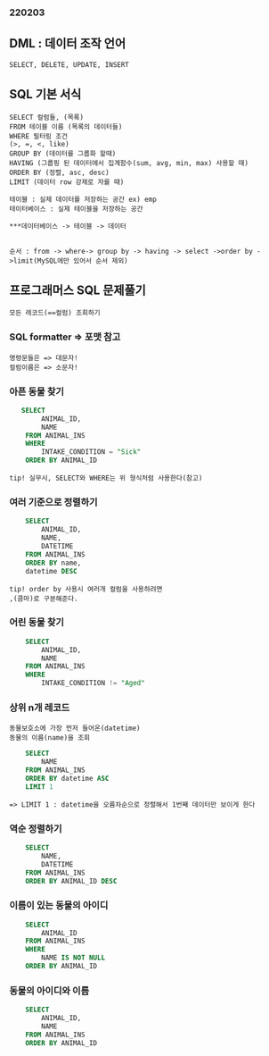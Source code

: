 ### 220203

## DML : 데이터 조작 언어
    SELECT, DELETE, UPDATE, INSERT

## SQL 기본 서식
    SELECT 컬럼들, (목록)
    FROM 테이블 이름 (목록의 데이터들)
    WHERE 필터링 조건
    (>, =, <, like)
    GROUP BY (데이터를 그룹화 할때)
    HAVING (그룹핑 된 데이터에서 집계함수(sum, avg, min, max) 사용할 때)
    ORDER BY (정렬, asc, desc)
    LIMIT (데이터 row 강제로 자를 때)

    테이블 : 실제 데이터를 저장하는 공간 ex) emp
    테이터베이스 : 실제 테이블을 저장하는 공간

    ***데이터베이스 -> 테이블 -> 데이터


    순서 : from -> where-> group by -> having -> select ->order by ->limit(MySQL에만 있어서 순서 제외)


## 프로그래머스 SQL 문제풀기
    모든 레코드(==컬럼) 조회하기

### SQL formatter => 포맷 참고
    명령문들은 => 대문자!
    컬럼이름은 => 소문자!


### 아픈 동물 찾기 
```sql 
   SELECT
        ANIMAL_ID,
        NAME
    FROM ANIMAL_INS
    WHERE 
        INTAKE_CONDITION = "Sick"
    ORDER BY ANIMAL_ID
```
    tip! 실무시, SELECT와 WHERE는 위 형식처럼 사용한다(참고)


### 여러 기준으로 정렬하기 
```sql 
    SELECT
        ANIMAL_ID,
        NAME,
        DATETIME
    FROM ANIMAL_INS
    ORDER BY name,
    datetime DESC
```
    tip! order by 사용시 여러개 컬럼을 사용하려면 
    ,(콤마)로 구분해준다.


### 어린 동물 찾기
```sql
    SELECT
        ANIMAL_ID,
        NAME
    FROM ANIMAL_INS
    WHERE 
        INTAKE_CONDITION != "Aged"
```

### 상위 n개 레코드
    동물보호소에 가장 먼저 들어온(datetime)
    동물의 이름(name)을 조회

```sql   
    SELECT
        NAME
    FROM ANIMAL_INS
    ORDER BY datetime ASC
    LIMIT 1
```
    => LIMIT 1 : datetime을 오름차순으로 정렬해서 1번째 데이터만 보이게 한다
        

### 역순 정렬하기
```sql
    SELECT
        NAME,
        DATETIME
    FROM ANIMAL_INS
    ORDER BY ANIMAL_ID DESC
```

### 이름이 있는 동물의 아이디
```sql 
    SELECT
        ANIMAL_ID
    FROM ANIMAL_INS
    WHERE 
        NAME IS NOT NULL
    ORDER BY ANIMAL_ID
```

### 동물의 아이디와 이름
```sql
    SELECT
        ANIMAL_ID,
        NAME
    FROM ANIMAL_INS
    ORDER BY ANIMAL_ID
```